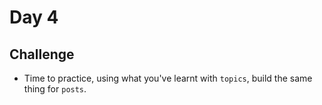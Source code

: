 # Day 4

## Challenge

- Time to practice, using what you've learnt with `topics`, build the same thing for `posts`.
